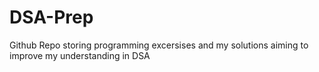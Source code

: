 # DSA-Prep
Github Repo storing programming excersises and my solutions aiming to improve my understanding in DSA
